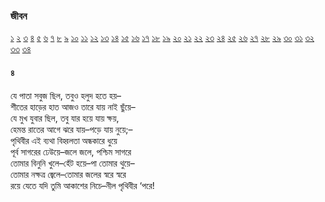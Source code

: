 ### জীবন   
[১](2.10.0.jeebon-1.md) [২](2.10.1.jeebon-2.md) [৩](2.10.2.jeebon-3.md) [৪](2.10.3.jeebon-4.md) [৫](2.10.4.jeebon-5.md) [৬](2.10.5.jeebon-6.md) [৭](2.10.6.jeebon-7.md) [৮](2.10.7.jeebon-8.md) [৯](2.10.8.jeebon-9.md) [১০](2.10.9.jeebon-10.md) [১১](2.10.10.jeebon-11.md) [১২](2.10.11.jeebon-12.md) [১৩](2.10.12.jeebon-13.md) [১৪](2.10.13.jeebon-14.md) [১৫](2.10.14.jeebon-15.md) [১৬](2.10.15.jeebon-16.md) [১৭](2.10.16.jeebon-17.md) [১৮](2.10.17.jeebon-18.md) [১৯](2.10.18.jeebon-19.md) [২০](2.10.19.jeebon-20.md) [২১](2.10.20.jeebon-21.md) [২২](2.10.21.jeebon-22.md) [২৩](2.10.22.jeebon-23.md) [২৪](2.10.23.jeebon-24.md) [২৫](2.10.24.jeebon-25.md) [২৬](2.10.25.jeebon-26.md) [২৭](2.10.26.jeebon-27.md) [২৮](2.10.27.jeebon-28.md) [২৯](2.10.28.jeebon-29.md) [৩০](2.10.29.jeebon-30.md) [৩১](2.10.30.jeebon-31.md) [৩২](2.10.31.jeebon-32.md) [৩৩](2.10.32.jeebon-33.md) [৩৪](2.10.33.jeebon-34.md)
#### ৪
যে পাতা সবুজ ছিল, তবুও হলুদ হতে হয়–  
শীতের হাড়ের হাত আজও তারে যায় নাই ছুঁয়ে–  
যে মুখ যুবার ছিল, তবু যার হয়ে যায় ক্ষয়,  
হেমন্ত রাতের আগে ঝরে যায়–পড়ে যায় নুয়ে;–  
পৃথিবীর এই ব্যথা বিহ্বলতা অন্ধকারে ধুয়ে  
পূর্ব সাগরের ঢেউয়ে–জলে জলে, পশ্চিম সাগরে  
তোমার বিনুনি খুলে–হেঁট হয়ে–পা তোমার থুয়ে–  
তোমার নক্ষত্র জ্বেলে–তোমার জলের স্বরে স্বরে  
রয়ে যেতে যদি তুমি আকাশের নিচে–নীল পৃথিবীর ‘পরে!   